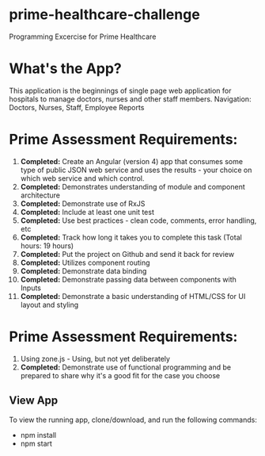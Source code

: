 # prime-healthcare-challenge
Programming Excercise for Prime Healthcare


# What's the App?
This application is the beginnings of single page web application for hospitals to manage doctors, nurses and other staff members.
Navigation: Doctors, Nurses, Staff, Employee Reports






# Prime Assessment Requirements:

1. **Completed:** Create an Angular (version 4) app that consumes some type of public JSON web service and uses the results - your choice on which web service and which control.
 
2. **Completed:** Demonstrates understanding of module and component architecture
 
3. **Completed:** Demonstrate use of RxJS
 
4. **Completed:** Include at least one unit test
 
5. **Completed:** Use best practices - clean code, comments, error handling, etc
 
6. **Completed:** Track how long it takes you to complete this task (Total hours: 19 hours)
 
7. **Completed:** Put the project on Github and send it back for review
 
8. **Completed:** Utilizes component routing
 
9. **Completed:** Demonstrate data binding
 
10. **Completed:** Demonstrate passing data between components with Inputs
 
11. **Completed:** Demonstrate a basic understanding of HTML/CSS for UI layout and styling
 
# Prime Assessment Requirements:
1. Using zone.js - Using, but not yet deliberately
2. **Completed:** Demonstrate use of functional programming and be prepared to share why it's a good fit for the case you choose


## View App
To view the running app, clone/download, and run the following commands:
 - npm install
 - npm start